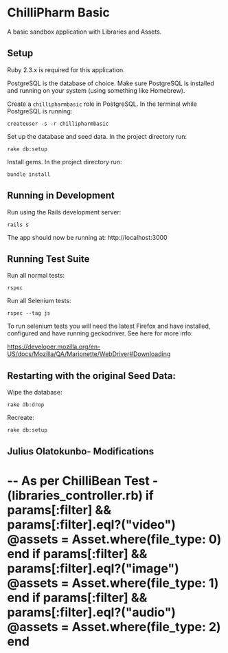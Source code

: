 # ChilliPharm Basic

A basic sandbox application with Libraries and Assets.

## Setup

Ruby 2.3.x is required for this application.

PostgreSQL is the database of choice. Make sure PostgreSQL is installed and running on your system (using something like Homebrew).

Create a `chillipharmbasic` role in PostgreSQL.  In the terminal while PostgreSQL is running:

```
createuser -s -r chillipharmbasic
```

Set up the database and seed data.  In the project directory run:

`rake db:setup`

Install gems.  In the project directory run:

`bundle install`

## Running in Development

Run using the Rails development server:

`rails s`

The app should now be running at: http://localhost:3000

## Running Test Suite

Run all normal tests:

`rspec`

Run all Selenium tests:

`rspec --tag js`

To run selenium tests you will need the latest Firefox and have installed, configured and have running geckodriver.  See here for more info:

https://developer.mozilla.org/en-US/docs/Mozilla/QA/Marionette/WebDriver#Downloading

## Restarting with the original Seed Data:

Wipe the database:

`rake db:drop`

Recreate:

`rake db:setup`

## Julius Olatokunbo- Modifications
-- As per ChilliBean Test - (libraries_controller.rb)
    if params[:filter] && params[:filter].eql?("video")
      @assets = Asset.where(file_type: 0)
    end
    if params[:filter] && params[:filter].eql?("image")
      @assets = Asset.where(file_type: 1)
    end
    if params[:filter] && params[:filter].eql?("audio")
      @assets = Asset.where(file_type: 2)
    end
============================================================


